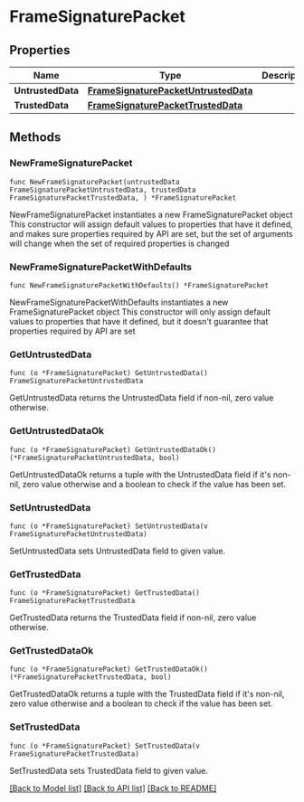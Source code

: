 # FrameSignaturePacket

## Properties

Name | Type | Description | Notes
------------ | ------------- | ------------- | -------------
**UntrustedData** | [**FrameSignaturePacketUntrustedData**](FrameSignaturePacketUntrustedData.md) |  | 
**TrustedData** | [**FrameSignaturePacketTrustedData**](FrameSignaturePacketTrustedData.md) |  | 

## Methods

### NewFrameSignaturePacket

`func NewFrameSignaturePacket(untrustedData FrameSignaturePacketUntrustedData, trustedData FrameSignaturePacketTrustedData, ) *FrameSignaturePacket`

NewFrameSignaturePacket instantiates a new FrameSignaturePacket object
This constructor will assign default values to properties that have it defined,
and makes sure properties required by API are set, but the set of arguments
will change when the set of required properties is changed

### NewFrameSignaturePacketWithDefaults

`func NewFrameSignaturePacketWithDefaults() *FrameSignaturePacket`

NewFrameSignaturePacketWithDefaults instantiates a new FrameSignaturePacket object
This constructor will only assign default values to properties that have it defined,
but it doesn't guarantee that properties required by API are set

### GetUntrustedData

`func (o *FrameSignaturePacket) GetUntrustedData() FrameSignaturePacketUntrustedData`

GetUntrustedData returns the UntrustedData field if non-nil, zero value otherwise.

### GetUntrustedDataOk

`func (o *FrameSignaturePacket) GetUntrustedDataOk() (*FrameSignaturePacketUntrustedData, bool)`

GetUntrustedDataOk returns a tuple with the UntrustedData field if it's non-nil, zero value otherwise
and a boolean to check if the value has been set.

### SetUntrustedData

`func (o *FrameSignaturePacket) SetUntrustedData(v FrameSignaturePacketUntrustedData)`

SetUntrustedData sets UntrustedData field to given value.


### GetTrustedData

`func (o *FrameSignaturePacket) GetTrustedData() FrameSignaturePacketTrustedData`

GetTrustedData returns the TrustedData field if non-nil, zero value otherwise.

### GetTrustedDataOk

`func (o *FrameSignaturePacket) GetTrustedDataOk() (*FrameSignaturePacketTrustedData, bool)`

GetTrustedDataOk returns a tuple with the TrustedData field if it's non-nil, zero value otherwise
and a boolean to check if the value has been set.

### SetTrustedData

`func (o *FrameSignaturePacket) SetTrustedData(v FrameSignaturePacketTrustedData)`

SetTrustedData sets TrustedData field to given value.



[[Back to Model list]](../README.md#documentation-for-models) [[Back to API list]](../README.md#documentation-for-api-endpoints) [[Back to README]](../README.md)


